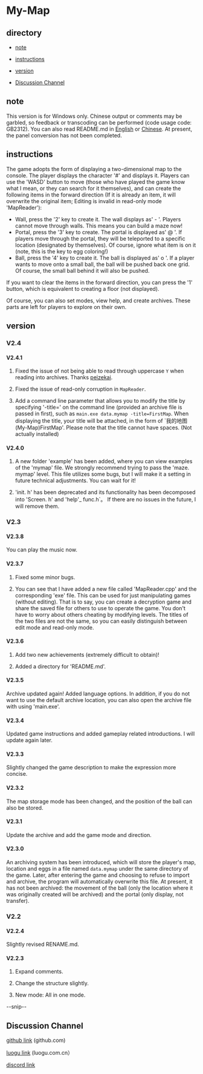 # My-Map

## directory
- [note](#note)

- [instructions](#instructions)

- [version](#version)

- [Discussion Channel](#Discussion-Channel)

## note

This version is for Windows only. Chinese output or comments may be garbled, so feedback or transcoding can be performed (code usage code: GB2312). You can also read README.md in [English](README-EN.md) or [Chinese](README.md). At present, the panel conversion has not been completed.

## instructions

The game adopts the form of displaying a two-dimensional map to the console. The player displays the character '#' and displays it. Players can use the 'WASD' button to move (those who have played the game know what I mean, or they can search for it themselves), and can create the following items in the forward direction (If it is already an item, it will overwrite the original item; Editing is invalid in read-only mode 'MapReader'):

- Wall, press the '2' key to create it. The wall displays as' - '. Players cannot move through walls. This means you can build a maze now!
- Portal, press the '3' key to create. The portal is displayed as' @ '. If players move through the portal, they will be teleported to a specific location (designated by themselves). Of course, ignore what item is on it (note, this is the key to egg coloring!)
- Ball, press the '4' key to create it. The ball is displayed as' o '. If a player wants to move onto a small ball, the ball will be pushed back one grid. Of course, the small ball behind it will also be pushed.

If you want to clear the items in the forward direction, you can press the '1' button, which is equivalent to creating a floor (not displayed).

Of course, you can also set modes, view help, and create archives. These parts are left for players to explore on their own.

## version

### V2.4

#### V2.4.1

1. Fixed the issue of not being able to read through uppercase `Y` when reading into archives. Thanks [peizekai](https://github.com/peizekai).

2. Fixed the issue of read-only corruption in `MapReader`.

3. Add a command line parameter that allows you to modify the title by specifying '-title=' on the command line (provided an archive file is passed in first), such as `main.exe data.mymap -title=FirstMap`. When displaying the title, your title will be attached, in the form of `我的地图(My-Map)FirstMap'. Please note that the title cannot have spaces. (Not actually installed)

#### V2.4.0

1. A new folder 'example' has been added, where you can view examples of the 'mymap' file. We strongly recommend trying to pass the 'maze. mymap' level. This file utilizes some bugs, but I will make it a setting in future technical adjustments. You can wait for it!

2. 'init. h' has been deprecated and its functionality has been decomposed into 'Screen. h' and 'help'_ func.h`。 If there are no issues in the future, I will remove them.

### V2.3

#### V2.3.8

You can play the music now.

#### V2.3.7

1. Fixed some minor bugs.

2. You can see that I have added a new file called 'MapReader.cpp' and the corresponding 'exe' file. This can be used for just manipulating games (without editing). That is to say, you can create a decryption game and share the saved file for others to use to operate the game. You don't have to worry about others cheating by modifying levels. The titles of the two files are not the same, so you can easily distinguish between edit mode and read-only mode.

#### V2.3.6

1. Add two new achievements (extremely difficult to obtain)!

2. Added a directory for 'README.md'.

#### V2.3.5

Archive updated again! Added language options. In addition, if you do not want to use the default archive location, you can also open the archive file with using 'main.exe'.

#### V2.3.4

Updated game instructions and added gameplay related introductions. I will update again later.

#### V2.3.3

Slightly changed the game description to make the expression more concise.

#### V2.3.2

The map storage mode has been changed, and the position of the ball can also be stored.

#### V2.3.1

Update the archive and add the game mode and direction.

#### V2.3.0

An archiving system has been introduced, which will store the player's map, location and eggs in a file named `data.mymap` under the same directory of the game. Later, after entering the game and choosing to refuse to import and archive, the program will automatically overwrite this file. At present, it has not been archived: the movement of the ball (only the location where it was originally created will be archived) and the portal (only display, not transfer).

### V2.2

#### V2.2.4

Slightly revised RENAME.md.

#### V2.2.3

1. Expand comments.

2. Change the structure slightly.

3. New mode: All in one mode.

--snip--

## Discussion Channel

[github link](https://github.com/c-cpp-a/My-Map/discussions) (github.com)

[luogu link](https://www.luogu.com.cn/blog/somebody66xyyd/my-map) (luogu.com.cn）

[discord link](https://discord.gg/Sm7MktGB4u)
